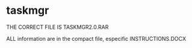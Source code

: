 # taskmgr
THE CORRECT FILE IS TASKMGR2.0.RAR

ALL information are in the compact file, especific INSTRUCTIONS.DOCX
